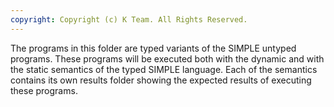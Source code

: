 ```yaml
---
copyright: Copyright (c) K Team. All Rights Reserved.
---
```


The programs in this folder are typed variants of the SIMPLE untyped programs.
These programs will be executed both with the dynamic and with the static
semantics of the typed SIMPLE language.  Each of the semantics contains its
own results folder showing the expected results of executing these programs.
